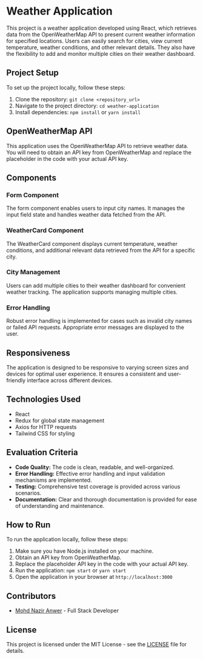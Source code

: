 # Weather Application

This project is a weather application developed using React, which retrieves data from the OpenWeatherMap API to present current weather information for specified locations. Users can easily search for cities, view current temperature, weather conditions, and other relevant details. They also have the flexibility to add and monitor multiple cities on their weather dashboard.

## Project Setup

To set up the project locally, follow these steps:

1. Clone the repository: `git clone <repository_url>`
2. Navigate to the project directory: `cd weather-application`
3. Install dependencies: `npm install` or `yarn install`

## OpenWeatherMap API

This application uses the OpenWeatherMap API to retrieve weather data. You will need to obtain an API key from OpenWeatherMap and replace the placeholder in the code with your actual API key.

## Components

### Form Component

The form component enables users to input city names. It manages the input field state and handles weather data fetched from the API.

### WeatherCard Component

The WeatherCard component displays current temperature, weather conditions, and additional relevant data retrieved from the API for a specific city.

### City Management

Users can add multiple cities to their weather dashboard for convenient weather tracking. The application supports managing multiple cities.

### Error Handling

Robust error handling is implemented for cases such as invalid city names or failed API requests. Appropriate error messages are displayed to the user.

## Responsiveness

The application is designed to be responsive to varying screen sizes and devices for optimal user experience. It ensures a consistent and user-friendly interface across different devices.

## Technologies Used

- React
- Redux for global state management
- Axios for HTTP requests
- Tailwind CSS for styling

## Evaluation Criteria

- **Code Quality:** The code is clean, readable, and well-organized.
- **Error Handling:** Effective error handling and input validation mechanisms are implemented.
- **Testing:** Comprehensive test coverage is provided across various scenarios.
- **Documentation:** Clear and thorough documentation is provided for ease of understanding and maintenance.

## How to Run

To run the application locally, follow these steps:

1. Make sure you have Node.js installed on your machine.
2. Obtain an API key from OpenWeatherMap.
3. Replace the placeholder API key in the code with your actual API key.
4. Run the application: `npm start` or `yarn start`
5. Open the application in your browser at `http://localhost:3000`

## Contributors

- [Mohd Nazir Anwer](https://github.com/your_username) - Full Stack Developer

## License

This project is licensed under the MIT License - see the [LICENSE](LICENSE) file for details.

